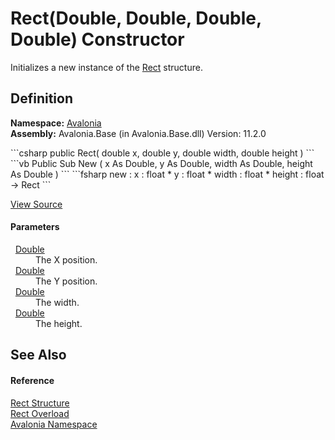 # Rect(Double, Double, Double, Double) Constructor


Initializes a new instance of the <a href="T_Avalonia_Rect">Rect</a> structure.



## Definition
**Namespace:** <a href="N_Avalonia">Avalonia</a>  
**Assembly:** Avalonia.Base (in Avalonia.Base.dll) Version: 11.2.0

<Tabs groupId="api-code-preview">
<TabItem value="csharp" label="C#">
```csharp
public Rect(
	double x,
	double y,
	double width,
	double height
)
```
</TabItem>
<TabItem value="vb" label="VB">
```vb
Public Sub New ( 
	x As Double,
	y As Double,
	width As Double,
	height As Double
)
```
</TabItem>
<TabItem value="fsharp" label="F#">
```fsharp
new : 
        x : float * 
        y : float * 
        width : float * 
        height : float -> Rect
```
</TabItem>
</Tabs>



<a href="https://github.com/AvaloniaUI/Avalonia/tree/master/src/Avalonia.Base/Rect.cs#L42" title="View the source code">View Source</a>



#### Parameters
<dl><dt>  <a href="https://learn.microsoft.com/dotnet/api/system.double" target="_blank" rel="noopener noreferrer">Double</a></dt><dd>The X position.</dd><dt>  <a href="https://learn.microsoft.com/dotnet/api/system.double" target="_blank" rel="noopener noreferrer">Double</a></dt><dd>The Y position.</dd><dt>  <a href="https://learn.microsoft.com/dotnet/api/system.double" target="_blank" rel="noopener noreferrer">Double</a></dt><dd>The width.</dd><dt>  <a href="https://learn.microsoft.com/dotnet/api/system.double" target="_blank" rel="noopener noreferrer">Double</a></dt><dd>The height.</dd></dl>

## See Also


#### Reference
<a href="T_Avalonia_Rect">Rect Structure</a>  
<a href="Overload_Avalonia_Rect__ctor">Rect Overload</a>  
<a href="N_Avalonia">Avalonia Namespace</a>  
